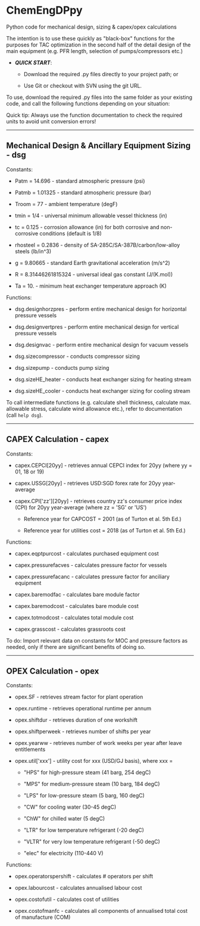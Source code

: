# ChemEngDPpy
Python code for mechanical design, sizing &amp; capex/opex calculations

The intention is to use these quickly as "black-box" functions for the purposes for TAC optimization in the second half of the detail design of the main equipment (e.g. PFR length, selection of pumps/compressors etc.)

- ***QUICK START***:

  - Download the required .py files directly to your project path; or

  - Use Git or checkout with SVN using the git URL.

To use, download the required .py files into the same folder as your existing code, and call the following functions depending on your situation:

Quick tip: Always use the function documentation to check the required units to avoid unit conversion errors!

------------------------------------------------

## Mechanical Design & Ancillary Equipment Sizing - dsg

Constants:

- Patm = 14.696 - standard atmospheric pressure (psi)

- Patmb = 1.01325 - standard atmospheric pressure (bar)

- Troom = 77 - ambient temperature (degF)

- tmin = 1/4 - universal minimum allowable vessel thickness (in)

- tc = 0.125 - corrosion allowance (in) for both corrosive and non-corrosive conditions (default is 1/8)

- rhosteel = 0.2836 - density of SA-285C/SA-387B/carbon/low-alloy steels (lb/in^3)

- g = 9.80665 - standard Earth gravitational acceleration (m/s^2)

- R = 8.31446261815324 - universal ideal gas constant (J/(K.mol))

- Ta = 10. - minimum heat exchanger temperature approach (K)

Functions:

- dsg.designhorzpres - perform entire mechanical design for horizontal pressure vessels

- dsg.designvertpres - perform entire mechanical design for vertical pressure vessels

- dsg.designvac - perform entire mechanical design for vacuum vessels

- dsg.sizecompressor - conducts compressor sizing

- dsg.sizepump - conducts pump sizing

- dsg.sizeHE_heater - conducts heat exchanger sizing for heating stream

- dsg.sizeHE_cooler - conducts heat exchanger sizing for cooling stream

To call intermediate functions (e.g. calculate shell thickness, calculate max. allowable stress, calculate wind allowance etc.), refer to documentation (call `help dsg`).

------------------------------------------------

## CAPEX Calculation - capex

Constants:

- capex.CEPCI[20yy] - retrieves annual CEPCI index for 20yy (where yy = 01, 18 or 19)

- capex.USSG[20yy] - retrieves USD:SGD forex rate for 20yy year-average

- capex.CPI['zz'][20yy] - retrieves country zz's consumer price index (CPI) for 20yy year-average (where zz = 'SG' or 'US')

  - Reference year for CAPCOST = 2001 (as of Turton et al. 5th Ed.)

  - Reference year for utilities cost = 2018 (as of Turton et al. 5th Ed.)

Functions:

- capex.eqptpurcost - calculates purchased equipment cost

- capex.pressurefacves - calculates pressure factor for vessels

- capex.pressurefacanc - calculates pressure factor for anciliary equipment

- capex.baremodfac - calculates bare module factor

- capex.baremodcost - calculates bare module cost

- capex.totmodcost - calculates total module cost

- capex.grasscost - calculates grassroots cost

To do: Import relevant data on constants for MOC and pressure factors as needed, only if there are significant benefits of doing so.

------------------------------------------------

## OPEX Calculation - opex

Constants:

- opex.SF - retrieves stream factor for plant operation

- opex.runtime - retrieves operational runtime per annum

- opex.shiftdur - retrieves duration of one workshift

- opex.shiftperweek - retrieves number of shifts per year

- opex.yearww - retrieves number of work weeks per year after leave entitlements

- opex.util['xxx'] - utility cost for xxx (USD/GJ basis), where xxx =

  - "HPS" for high-pressure steam (41 barg, 254 degC)

  - "MPS" for medium-pressure steam (10 barg, 184 degC)

  - "LPS" for low-pressure steam (5 barg, 160 degC)

  - "CW" for cooling water (30-45 degC)

  - "ChW" for chilled water (5 degC)

  - "LTR" for low temperature refrigerant (-20 degC)

  - "VLTR" for very low temperature refrigerant (-50 degC)

  - "elec" for electricity (110-440 V)

Functions:

- opex.operatorspershift - calculates # operators per shift

- opex.labourcost - calculates annualised labour cost

- opex.costofutil - calculates cost of utilities

- opex.costofmanfc - calculates all components of annualised total cost of manufacture (COM)